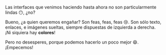 Las interfaces que venimos haciendo hasta ahora no son particularmente lindas :no_mouth:, ¿no?

Bueno, ¿a quien queremos engañar? Son feas, feas, feas :cry:. Son sólo texto, enlaces, e imágenes sueltas, siempre dispuestas de izquierda a derecha. ¡Ni siquiera hay **colores**! 

Pero no desesperes, porque podemos hacerlo un poco mejor :smile:. ¡Empecemos!